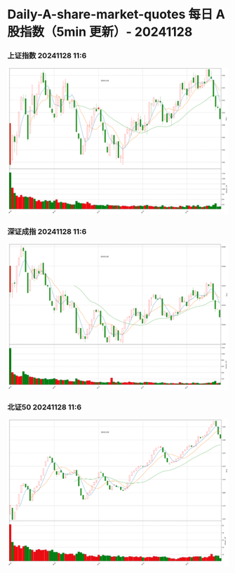 
# Daily-A-share-market-quotes 每日 A 股指数（5min 更新）- 20241128

### 上证指数 20241128 11:6
![](./fig/2024/11/20241128-sh000001.png)

### 深证成指 20241128 11:6
![](./fig/2024/11/20241128-sz399001.png)

### 北证50 20241128 11:6
![](./fig/2024/11/20241128-bj899050.png)

